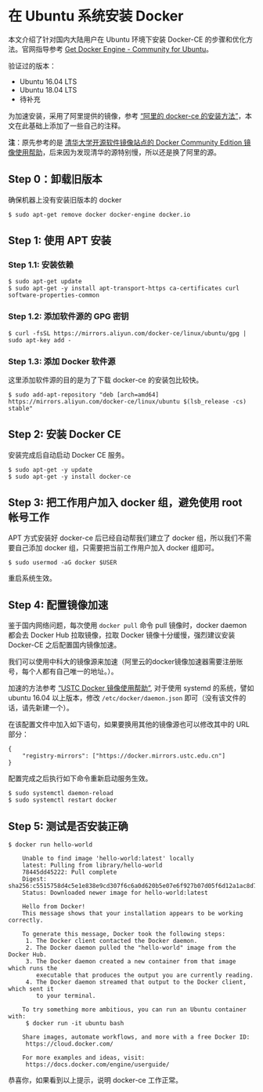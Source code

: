 # 在 Ubuntu 系统安装 Docker

本文介绍了针对国内大陆用户在 Ubuntu 环境下安装 Docker-CE 的步骤和优化方法。官网指导参考 [Get Docker Engine - Community for Ubuntu](https://docs.docker.com/install/linux/docker-ce/ubuntu/)。

验证过的版本：

- Ubuntu 16.04 LTS
- Ubuntu 18.04 LTS
- 待补充

为加速安装，采用了阿里提供的镜像，参考 [“阿里的 docker-ce 的安装方法”](https://developer.aliyun.com/mirror/docker-ce?spm=a2c6h.13651102.0.0.53322f70PlMeFc)，本文在此基础上添加了一些自己的注释。

**注**：原先参考的是 [清华大学开源软件镜像站点的 Docker Community Edition 镜像使用帮助](https://mirror.tuna.tsinghua.edu.cn/help/docker-ce/)，后来因为发现清华的源特别慢，所以还是换了阿里的源。

## Step 0：卸载旧版本

  确保机器上没有安装旧版本的 docker

    $ sudo apt-get remove docker docker-engine docker.io

## Step 1: 使用 APT 安装

### Step 1.1: 安装依赖

    $ sudo apt-get update
    $ sudo apt-get -y install apt-transport-https ca-certificates curl software-properties-common


### Step 1.2: 添加软件源的 GPG 密钥

    $ curl -fsSL https://mirrors.aliyun.com/docker-ce/linux/ubuntu/gpg | sudo apt-key add -


### Step 1.3: 添加 Docker 软件源


  这里添加软件源的目的是为了下载 docker-ce 的安装包比较快。

    $ sudo add-apt-repository "deb [arch=amd64] https://mirrors.aliyun.com/docker-ce/linux/ubuntu $(lsb_release -cs) stable"


## Step 2: 安装 Docker CE


  安装完成后自动启动 Docker CE 服务。


    $ sudo apt-get -y update
    $ sudo apt-get -y install docker-ce


## Step 3: 把工作用户加入 docker 组，避免使用 root 帐号工作

  APT 方式安装好 docker-ce 后已经自动帮我们建立了 docker 组，所以我们不需要自己添加 docker 组，只需要把当前工作用户加入 docker 组即可。

    $ sudo usermod -aG docker $USER


  重启系统生效。


## Step 4: 配置镜像加速

  鉴于国内网络问题，每次使用 `docker pull` 命令 pull 镜像时，docker daemon 都会去 Docker Hub 拉取镜像，拉取 Docker 镜像十分缓慢，强烈建议安装 Docker-CE 之后配置国内镜像加速。

  我们可以使用中科大的镜像源来加速（阿里云的docker镜像加速器需要注册账号，每个人都有自己唯一的地址。）。

  加速的方法参考 [“USTC Docker 镜像使用帮助”](https://lug.ustc.edu.cn/wiki/mirrors/help/docker), 对于使用 systemd 的系统，譬如 ubuntu 16.04 以上版本，修改 `/etc/docker/daemon.json` 即可（没有该文件的话，请先新建一个）。

  在该配置文件中加入如下语句，如果要换用其他的镜像源也可以修改其中的 URL 部分：

    {
        "registry-mirrors": ["https://docker.mirrors.ustc.edu.cn"]
    }


  配置完成之后执行如下命令重新启动服务生效。


    $ sudo systemctl daemon-reload
    $ sudo systemctl restart docker


## Step 5: 测试是否安装正确

    $ docker run hello-world

        Unable to find image 'hello-world:latest' locally
        latest: Pulling from library/hello-world
        78445dd45222: Pull complete
        Digest: sha256:c5515758d4c5e1e838e9cd307f6c6a0d620b5e07e6f927b07d05f6d12a1ac8d7
        Status: Downloaded newer image for hello-world:latest

        Hello from Docker!
        This message shows that your installation appears to be working correctly.

        To generate this message, Docker took the following steps:
         1. The Docker client contacted the Docker daemon.
         2. The Docker daemon pulled the "hello-world" image from the Docker Hub.
         3. The Docker daemon created a new container from that image which runs the
            executable that produces the output you are currently reading.
         4. The Docker daemon streamed that output to the Docker client, which sent it
            to your terminal.

        To try something more ambitious, you can run an Ubuntu container with:
         $ docker run -it ubuntu bash

        Share images, automate workflows, and more with a free Docker ID:
         https://cloud.docker.com/

        For more examples and ideas, visit:
         https://docs.docker.com/engine/userguide/


  恭喜你，如果看到以上提示，说明 docker-ce 工作正常。

